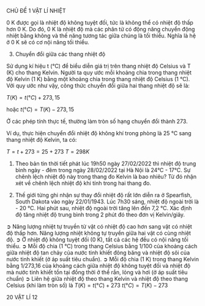 CHỦ ĐỀ 1 VẬT LÍ NHIỆT

0 K được gọi là nhiệt độ không tuyệt đối, tức là không thể có nhiệt độ thấp hơn 0 K. Do đó, 0 K là nhiệt độ mà các phân tử có động năng chuyển động nhiệt bằng không và thế năng tương tác giữa chúng là tối thiểu. Nghĩa là hệ ở 0 K sẽ có cơ nội năng tối thiểu.

3. Chuyển đổi giữa các thang nhiệt độ

Sử dụng kí hiệu t (°C) để biểu diễn giá trị trên thang nhiệt độ Celsius và T (K) cho thang Kelvin. Người ta quy ước mỗi khoảng chia trong thang nhiệt độ Kelvin (1 K) bằng một khoảng chia trong thang nhiệt độ Celsius (1 °C). Với quy ước như vậy, công thức chuyển đổi giữa hai thang nhiệt độ sẽ là:

$T (K) = t (°C) + 273,15$

hoặc $t (°C) = T (K) - 273,15$

Ở các phép tính thực tế, thường làm tròn số hạng chuyển đổi thành 273.

Ví dụ, thực hiện chuyển đổi nhiệt độ không khí trong phòng là 25 °C sang thang nhiệt độ Kelvin, ta có:

$T = t + 273 = 25 + 273$
$T = 298 K$

1. Theo bản tin thời tiết phát lúc 19h50 ngày 27/02/2022 thì nhiệt độ trung bình ngày - đêm trong ngày 28/02/2022 tại Hà Nội là 24°C - 17°C. Sự chênh lệch nhiệt độ này trong thang đo Kelvin là bao nhiêu? Từ đó nhận xét về chênh lệch nhiệt độ khi tính trong hai thang đo.

2. Thế giới từng ghi nhận sự thay đổi nhiệt độ rất lớn diễn ra ở Spearfish, South Dakota vào ngày 22/01/1943. Lúc 7h30 sáng, nhiệt độ ngoài trời là - 20 °C. Hai phút sau, nhiệt độ ngoài trời tăng lên đến 7,2 °C. Xác định độ tăng nhiệt độ trung bình trong 2 phút đó theo đơn vị Kelvin/giây.

➲ Năng lượng nhiệt tự truyền từ vật có nhiệt độ cao hơn sang vật có nhiệt độ thấp hơn. Năng lượng nhiệt không tự truyền giữa hai vật có cùng nhiệt độ.
➲ Ở nhiệt độ không tuyệt đối (0 K), tất cả các hệ đều có nội năng tối thiểu.
➲ Mỗi độ chia (1 °C) trong thang Celsius bằng 1/100 của khoảng cách giữa nhiệt độ tan chảy của nước tinh khiết đông băng và nhiệt độ sôi của nước tinh khiết (ở áp suất tiêu chuẩn).
➲ Mỗi độ chia (1 K) trong thang Kelvin bằng 1/273,16 của khoảng cách giữa nhiệt độ không tuyệt đối và nhiệt độ mà nước tinh khiết tồn tại đồng thời ở thể rắn, lỏng và hơi (ở áp suất tiêu chuẩn)
➲ Liên hệ giữa nhiệt độ theo thang Kelvin và nhiệt độ theo thang Celsius (khi làm tròn số) là
$T (K) = t (°C) + 273$
$t (°C) = T (K) - 273$

20 VẬT LÍ 12